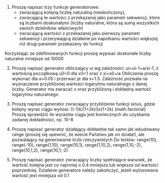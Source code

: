 1. Proszę napisać trzy funkcje generatorowe:
	- zwracającą kolejną liczbę naturalną (nieskończony),
	- zwracającą te wartości z przekazanej jako parametr sekwencji, które są liczbami doskonałymi (liczby naturalne, która są sumą wszystkich swoich dzielników właściwych)
	- zwracającą wartości z przekazanej jako pierwszy parametr sekwencji i przerywającą działanie po napotkaniu wartości większej niż drugi parametr przekazany do funkcji                    

Korzystając ze zdefiniowanych funkcji proszę wypisać doskonałe liczby naturalne mniejsze od 10000


2. Proszę napisać generator obliczający ui wg zależności:
ui=ui-1+a/xi-1, z wartością początkową u0=0 dla x0=1 oraz z xi=x0+ia
Obliczenia proszę wykonać dla a=0.05 i przerwać je dla x=1.5. Zależność pozwala na wyznaczenie przybliżonej wartości logarytmu naturalnego z danej liczby. Generator ma zwracać x oraz przybliżoną i dokładną wartość logarytmu naturalnego

3. Proszę napisać generator zwracający przybliżenie funkcji sinus, gdzie kolejny wyraz ciągu wynosi: ((-1)k/(1+2k)!)x(1+2k) (math.factorial)
Proszę sprawdzić ile wyrazów ciągu jest koniecznych do uzyskania zadanej dokładności, np. 10-8

4. Proszę napisać generator działający dokładnie tak samo jak wbudowany range (proszę się upewnić, że wiecie Państwo jak on działa!), ale pozwalający na generowanie liczb rzeczywistych
Do testów: range(10), range(-10), range(1,10), range(10,1), range(1,10,2), range(1,10,-2), range(10,1,2), range(10,1,-2)

5. Proszę napisać generator zwracający liczby spełniające warunek, że wartość kolejna jest co najmniej o 0.4 mniejsza lub większa od wartości poprzedniej. Działanie generatora należy zakończyć, jeżeli wylosowana wartość jest mniejsza od 0.1
